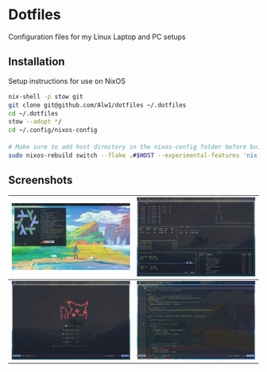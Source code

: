 # Dotfiles

Configuration files for my Linux Laptop and PC setups

## Installation
Setup instructions for use on NixOS

```sh
nix-shell -p stow git
git clone git@github.com/Alw1/dotfiles ~/.dotfiles
cd ~/.dotfiles
stow --adopt */
cd ~/.config/nixos-config

# Make sure to add host directory in the nixos-config folder before building, then execute the below command with the proper host
sudo nixos-rebuild switch --flake .#$HOST --experimental-features 'nix-command flakes'
```

## Screenshots

| ![Desktop](/assets/desktop.png) | ![Gotop](/assets/gotop.png) |
|---------------------------------|-----------------------------|
| ![Neovim](/assets/neovim.png)   | ![Neovim2](/assets/neovim-open.png) |

